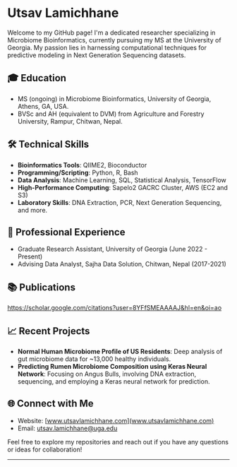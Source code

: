 # Utsav Lamichhane

Welcome to my GitHub page! I'm a dedicated researcher specializing in Microbiome Bioinformatics, currently pursuing my MS at the University of Georgia. My passion lies in harnessing computational techniques for predictive modeling in Next Generation Sequencing datasets.

## 🎓 Education
- MS (ongoing) in Microbiome Bioinformatics, University of Georgia, Athens, GA, USA.
- BVSc and AH (equivalent to DVM) from Agriculture and Forestry University, Rampur, Chitwan, Nepal.

## 🛠 Technical Skills
- **Bioinformatics Tools**: QIIME2, Bioconductor
- **Programming/Scripting**: Python, R, Bash
- **Data Analysis**: Machine Learning, SQL, Statistical Analysis, TensorFlow
- **High-Performance Computing**: Sapelo2 GACRC Cluster, AWS (EC2 and S3)
- **Laboratory Skills**: DNA Extraction, PCR, Next Generation Sequencing, and more.

## 💼 Professional Experience
- Graduate Research Assistant, University of Georgia (June 2022 - Present)
- Advising Data Analyst, Sajha Data Solution, Chitwan, Nepal (2017-2021)

## 📚 Publications
https://scholar.google.com/citations?user=8YFfSMEAAAAJ&hl=en&oi=ao

## 📈 Recent Projects
- **Normal Human Microbiome Profile of US Residents**: Deep analysis of gut microbiome data for ~13,000 healthy individuals.
- **Predicting Rumen Microbiome Composition using Keras Neural Network**: Focusing on Angus Bulls, involving DNA extraction, sequencing, and employing a Keras neural network for prediction.

## 🌐 Connect with Me
- Website: [www.utsavlamichhane.com](www.utsavlamichhane.com)
- Email: utsav.lamichhane@uga.edu

Feel free to explore my repositories and reach out if you have any questions or ideas for collaboration!

---
